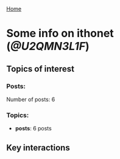 [Home](https://kelu124.github.io/echommunity/)

# Some info on __ithonet__ (_@U2QMN3L1F_)


## Topics of interest

### Posts: 

Number of posts: 6

### Topics:

* __posts__: 6 posts

## Key interactions 

